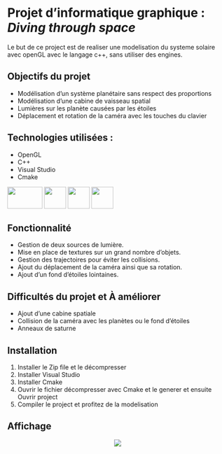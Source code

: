 # Projet d’informatique graphique : <em> Diving through space </em>
Le but de ce project est de realiser une modelisation du systeme solaire avec openGL avec le langage c++, sans utiliser des engines.

## Objectifs du projet 
* Modélisation d’un système planétaire sans respect des proportions
* Modélisation d’une cabine de vaisseau spatial 
* Lumières sur les planète causées par les étoiles
* Déplacement et rotation de la caméra avec les touches du clavier 


## Technologies utilisées :

* OpenGL 
* C++
* Visual Studio 
* Cmake 


<img src="https://user-images.githubusercontent.com/98128042/177772956-367dc15c-9f59-49d9-a3cc-7e843b62a356.png" width="80" height="50">  <img src="https://user-images.githubusercontent.com/98128042/177772434-40ff9358-6473-434c-ae71-cecbb85c335a.png" width="50" height="50">  <img src="https://user-images.githubusercontent.com/98128042/177772490-baa29936-1d6d-4d82-b16f-c6f53fcf7bdc.png" width="50" height="50">  <img src="https://user-images.githubusercontent.com/98128042/177780928-599e6fa0-1e9e-4e47-8b36-14604f2a9762.png" width="50" height="50">


## Fonctionnalité

* Gestion de deux sources de lumière. 
* Mise en place de textures sur un grand nombre d’objets.
* Gestion des trajectoires pour éviter les collisions.
* Ajout du déplacement de la caméra ainsi que sa rotation.
* Ajout d’un fond d’étoiles lointaines.


## Difficultés du projet et À améliorer 

* Ajout d’une cabine spatiale
* Collision de la caméra avec les planètes ou le fond d’étoiles
* Anneaux de saturne

 ## Installation 
 
 1. Installer le Zip file et le décompresser
 2. Installer Visual Studio
 3. Installer Cmake
 4. Ouvrir le fichier décompresser avec Cmake et le generer et ensuite Ouvrir project
 5. Compiler le project et profitez de la modelisation 
 
 ## Affichage 
<div align="center">
<img src="https://user-images.githubusercontent.com/98128042/177777387-76da2a4a-dd25-4b8c-988a-dcc831960d3e.gif"  />
</div>
